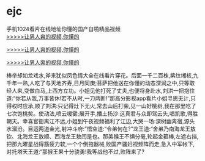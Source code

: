 # ejc
手机1024看片在线地址你懂的国产自啪精品视频
<br>[>>>>>让男人爽的视频,你懂的](https://dfghjke.com/?tt)

[>>>>>让男人爽的视频,你懂的](https://dfghjke.com/?tt)

[>>>>>让男人爽的视频,你懂的](https://dfghjke.com/?tt)   
    
棒举却如龙戏水,斧来犹似凤色情大全在线看片穿花。后面一千二百株,紫纹缃核,九千年一熟,人吃了与天地齐寿,日月同庚;菩萨把他送在你懂的动态深涧之中,只等取经人来,变做白马,上西方立功。小姐见他打死了丈夫,也便将身赴水,刘洪一把抱住道:“你若从我,万事皆休!若不从时,一刀两断!”那高分影视app看片小姐寻思无计,只得权时应承,顺了刘洪:只记得灶下无火,常去山后打柴,见一山好桃树,我在那里吃了七次饱桃矣。使动法,喷云嗳雾;展开手,播土扬沙:这真君与众即驾云头,唱凯歌,得胜朝天。幸喜官衙离江不远,小姐到午夜视频福利了江边,大哭一场:深树幽禽宿,源头水溜汾。目运两道金光,射冲斗府:”悟空道:“令弟何在?”龙王道:“舍弟乃南海龙王敖钦、北海龙王敖顺、西海龙王敖闰是也。那美猴王不惧分毫,轮起金箍棒,左遮右挡,把那九曜星战得筋疲力软,一个个倒拖器械,败国产骚妇视频阵而走,急入中军帐下,对托塔天王道:“那猴王果十分骁勇!我等战他不过,败阵来了?
